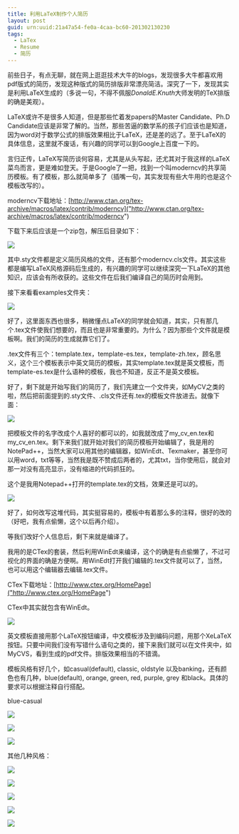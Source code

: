 ```yaml
---
title: 利用LaTeX制作个人简历
layout: post
guid: urn:uuid:21a47a54-fe0a-4caa-bc60-201302130230
tags:
  - LaTex
  - Resume
  - 简历
---
```


前些日子，有点无聊，就在网上逛逛技术大牛的blogs，发现很多大牛都喜欢用pdf版式的简历，发现这种版式的简历排版非常漂亮简洁。深究了一下，发现其实是利用LaTeX生成的（多说一句，不得不佩服*DonaldE.Knuth*大师发明的TeX排版的确是美观）。


LaTeX或许不是很多人知道，但是那些忙着发papers的Master Candidate、Ph.D Candidate应该是非常了解的。当然，那些苦逼的数学系的孩子们应该也是知道，因为word对于数学公式的排版效果相比于LaTeX，还是差的远了。至于LaTeX的具体信息，这里就不废话，有兴趣的同学可以到Google上百度一下的。


言归正传，LaTeX写简历谈何容易，尤其是从头写起，还尤其对于我这样的LaTeX菜鸟而言，更是难如登天。于是Google了一把，找到一个叫moderncv的共享简历模板。有了模板，那么就简单多了（插嘴一句，其实发现有些大牛用的也是这个模板改写的）。


moderncv下载地址：[http://www.ctan.org/tex-archive/macros/latex/contrib/moderncv]("http://www.ctan.org/tex-archive/macros/latex/contrib/moderncv")


下载下来后应该是一个zip包，解压后目录如下：

<span class="img-800">![](/media/files/2013/02/13/latex-resume-step-1.png)</span>

其中.sty文件都是定义简历风格的文件，还有那个moderncv.cls文件。其实这些都是编写LaTeX风格源码后生成的，有兴趣的同学可以继续深究一下LaTeX的其他知识，应该会有所收获的。这些文件在后我们编译自己的简历时会用到。


接下来看看examples文件夹：

<span class="img-800">![](/media/files/2013/02/13/latex-resume-step-2.png)</span>


好了，这里面东西也很多，稍微懂点LaTeX的同学就会知道，其实，只有那几个.tex文件使我们想要的，而且也是非常重要的。为什么？因为那些个文件就是模板啊。我们的简历的生成就靠它们了。


.tex文件有三个：template.tex，template-es.tex，template-zh.tex，顾名思义，这个三个模板表示中英文简历的模板，其实template.tex就是英文模板，而template-es.tex是什么语种的模板，我也不知道，反正不是英文模板。


好了，剩下就是开始写我们的简历了，我们先建立一个文件夹，如MyCV之类的啦，然后把前面提到的.sty文件、.cls文件还有.tex的模板文件放进去。就像下面：

<span class="img-800">![](/media/files/2013/02/13/latex-resume-step-3.png)</span>

把模板文件的名字改成个人喜好的都可以的，如我就改成了my_cv_en.tex和my_cv_en.tex。剩下来我们就开始对我们的简历模板开始编辑了，我是用的NotePad++，当然大家可以用其他的编辑器，如WinEdt、Texmaker，甚至你可以用word，txt等等，当然我是既不赞成后两者的，尤其txt，当你使用后，就会对那一对没有高亮显示，没有缩进的代码抓狂的。


这个是我用Notepad++打开的template.tex的文档，效果还是可以的。

<span class="img-800">![](/media/files/2013/02/13/latex-resume-step-4.png)</span>


好了，如何改写这堆代码，其实挺容易的，模板中有着那么多的注释，很好的改的（好吧，我有点偷懒，这个以后再介绍）。


等我们改好个人信息后，剩下来就是编译了。


我用的是CTex的套装，然后利用WinEdt来编译，这个的确是有点偷懒了，不过可视化的界面的确是方便啊。用WinEdt打开我们编辑的.tex文件就可以了，当然，也可以用这个编辑器去编辑.tex文件。


CTex下载地址：[http://www.ctex.org/HomePage]("http://www.ctex.org/HomePage")


CTex中其实就包含有WinEdt。

<span class="img-800">![](/media/files/2013/02/13/latex-resume-step-5.png)</span>

英文模板直接用那个LaTeX按钮编译，中文模板涉及到编码问题，用那个XeLaTeX按钮。只要中间我们没有写错什么语句之类的，接下来我们就可以在文件夹中，如MyCVS，看到生成的pdf文件。排版效果相当的不错滴。


模板风格有好几个，如casual(default), classic, oldstyle 以及banking，还有颜色也有几种，blue(default), orange, green, red, purple, grey 和black。具体的要求可以根据注释自行搭配。


blue-casual

<span class="img-800">![](/media/files/2013/02/13/latex-resume-step-6.png)</span>

<span class="img-800">![](/media/files/2013/02/13/latex-resume-step-7.png)</span>

<span class="img-800">![](/media/files/2013/02/13/latex-resume-step-8.png)</span>

其他几种风格：

<span class="img-800">![](/media/files/2013/02/13/latex-resume-step-9.png)</span>

<span class="img-800">![](/media/files/2013/02/13/latex-resume-step-10.png)</span>

<span class="img-800">![](/media/files/2013/02/13/latex-resume-step-11.png)</span>

<span class="img-800">![](/media/files/2013/02/13/latex-resume-step-12.png)</span>

<span class="img-800">![](/media/files/2013/02/13/latex-resume-step-13.png)</span>